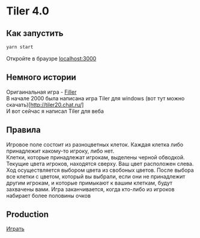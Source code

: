 # Tiler 4.0
## Как запустить
```bash
yarn start
```
Откройте в браузре [localhost:3000](http://localhost:3000)
## Немного истории
Оригаинальная игра - [Filler](https://ru.wikipedia.org/wiki/Filler)  
В начале 2000 была написана игра Tiler для windows (вот тут можно скачать)[http://tiler20.chat.ru/]  
И вот сейчас я написал Tiler для веба
## Правила
Игровое поле состоит из разноцветных клеток. Каждая клетка либо принадлежит какому-то игроку, либо нет.  
Клетки, которые принадлежат игрокам, выделены черной обводкой.  
Текущие цвета игроков, находятся сверху. Ваш цвет расположен слева.  
Ход осуществляется выбором цвета из свобоных цветов. После выбора все клетки с цветом, который вы выбрали, если они не принадлежит другим игрокам, 
и которые примыкают к вашим клеткам, будут захвачены вами. 
Игра заканчивается, когда кто-либо из игроков набирает более половины очков
## Production
[Играть](https://tiler-tehnarenok-online.vercel.app)
